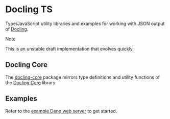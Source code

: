 # Docling TS

Type/JavaScript utility libraries and examples for working with JSON output of [Docling](https://github.com/DS4SD/docling).

> [!NOTE]
> This is an unstable draft implementation that evolves quickly.

## Docling Core

The [docling-core](docling-core) package mirrors type definitions and utility functions of the [Docling Core](https://github.com/DS4SD/docling-core) library.

## Examples

Refer to the [example Deno web server](examples) to get started.
